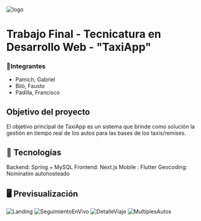 
![logo](https://github.com/user-attachments/assets/f9a865dc-6ca0-4010-8a27-3da473eca82d)

# Trabajo Final - Tecnicatura en Desarrollo Web - "TaxiApp"


### 👥Integrantes
- Pamich, Gabriel
- Biló, Fausto
- Padilla, Francisco


## Objetivo del proyecto
El objetivo principal de TaxiApp es un sistema que brinde como solución la gestión en tiempo real de
los autos para las bases de los taxis/remises.

## 🚀 Tecnologías
Backend: Spring + MySQL
Frontend: Next.js
Mobile : Flutter
Geocoding: Nominatim autohosteado


## 🖥️ Previsualización
![Landing](https://github.com/user-attachments/assets/dcf59e98-534c-406a-8274-2ac5c60a0dab)
![SeguimientoEnVivo](https://github.com/user-attachments/assets/5cac4f48-ffb4-4d52-ade6-609f62912086)
![DetalleViaje](https://github.com/user-attachments/assets/0b34b3a3-1b0d-44b2-a293-ed3f2c6b5952)
![MultiplesAutos](https://github.com/user-attachments/assets/c8bb8043-b8a9-4cfa-b7b4-5ad02b18075c)







